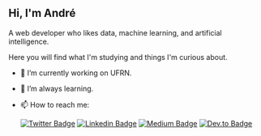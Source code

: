 ## Hi, I'm André

A web developer who likes data, machine learning, and artificial intelligence.

Here you will find what I'm studying and things I'm curious about.

- 🔭 I’m currently working on UFRN.

- 🌱 I’m always learning.

- 📫 How to reach me: 

    [![Twitter Badge](https://img.shields.io/badge/-Twitter-1ca0f1?style=flat-square&labelColor=1ca0f1&logo=twitter&logoColor=white&link=https://twitter.com/andrevrcarvalho)](https://twitter.com/andrevrcarvalho)
    [![Linkedin Badge](https://img.shields.io/badge/-LinkedIn-blue?style=flat-square&logo=Linkedin&logoColor=white&link=https://www.linkedin.com/in/andr%C3%A9-carvalho-08aa2a84/)](https://www.linkedin.com/in/andr%C3%A9-carvalho-08aa2a84/)
    [![Medium Badge](https://img.shields.io/badge/-Medium-12100e?style=flat-square&logo=Medium&logoColor=white&link=https://medium.com/@andrevrc)](https://medium.com/@andrevrc)
    [![Dev.to Badge](https://img.shields.io/badge/-Dev.to-12100e?style=flat-square&logo=dev.to&logoColor=white&link=https://dev.to/@andrevrc)](https://dev.to/@andrevrc)

<!--
### Hi there 👋


**andrevrc/andrevrc** is a ✨ _special_ ✨ repository because its `README.md` (this file) appears on your GitHub profile.

Here are some ideas to get you started:

- 🔭 I’m currently working on ...
- 🌱 I’m currently learning ...
- 👯 I’m looking to collaborate on ...
- 🤔 I’m looking for help with ...
- 💬 Ask me about ...
- 📫 How to reach me: ...
- 😄 Pronouns: ...
- ⚡ Fun fact: ...
-->
